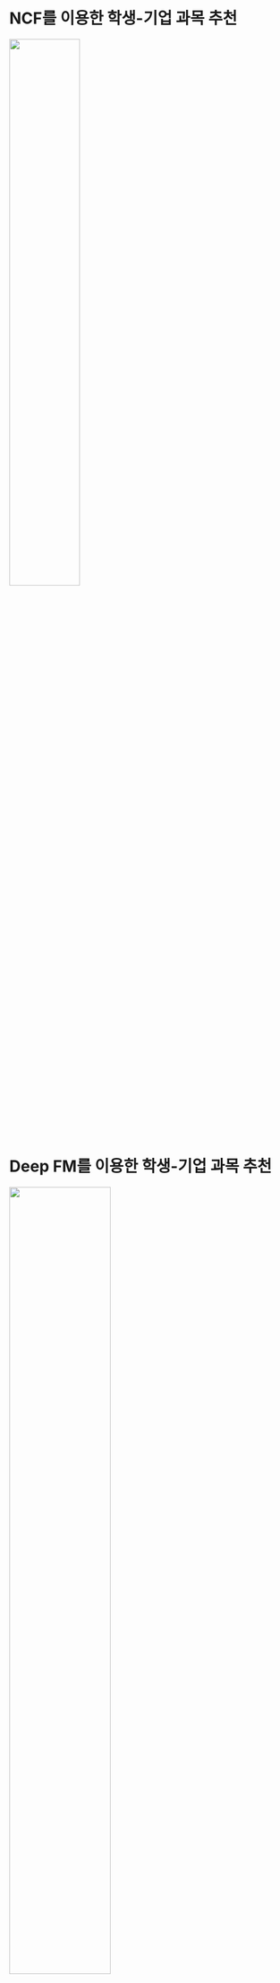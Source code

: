 <h1>NCF를 이용한 학생-기업 과목 추천</h1>
<img src = https://github.com/now1256/Seminar/assets/94968792/5c3d7681-baba-4892-a02d-7f597951c755 width=50% height=auto>
<h1>Deep FM를 이용한 학생-기업 과목 추천</h1>
<img src = https://github.com/now1256/Seminar/assets/94968792/8bf2c384-e913-4e6e-854f-9391a6238146 width=60% height=auto>
<h1>xDeep FM를 이용한 학생-기업 과목 추천</h1>
<img src = https://github.com/now1256/Seminar/assets/94968792/881a8c1a-4eda-4c80-ace5-461d5a889cb5 width=60% height=auto>
<h1>DCNv2를 이용한 학생-기업 과목 추천</h1>
<img src = https://github.com/now1256/Seminar/assets/94968792/1a2aefac-8842-4c69-a323-93346be0a96f width=60% height=auto>
<h1>AFN+를 이용한 학생-기업 과목 추천</h1>
<img src = https://github.com/now1256/Seminar/assets/94968792/574c934f-5d4a-4438-99ca-a4a2c3ee6a99 width=60% height=auto>
<h1>EulerNet를 이용한 학생-기업 과목 추천</h1>
<img src = https://github.com/now1256/Seminar/assets/94968792/d206f571-2bb8-40cd-b4ce-3abb5adc21ff width=60% height=auto>
